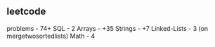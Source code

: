 ## leetcode
problems - 74+
SQL - 2
Arrays - +35
Strings - +7
Linked-Lists - 3 (on mergetwosortedlists)
Math - 4